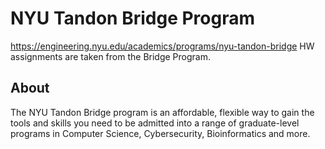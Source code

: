 # NYU Tandon Bridge Program
https://engineering.nyu.edu/academics/programs/nyu-tandon-bridge
HW assignments are taken from the Bridge Program.

## About
The NYU Tandon Bridge program is an affordable, flexible way to gain the tools and skills you need to be admitted into a range of graduate-level programs in Computer Science, Cybersecurity, Bioinformatics and more.
